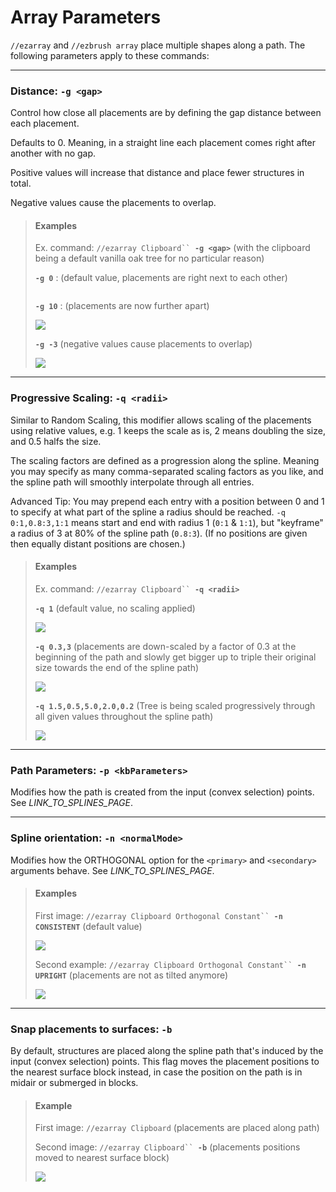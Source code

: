 # Array Parameters

`//ezarray` and `//ezbrush array` place multiple shapes along a path. The following parameters apply to these commands:

***

### Distance: `-g <gap>`

Control how close all placements are by defining the gap distance between each placement.

Defaults to 0. Meaning, in a straight line each placement comes right after another with no gap.

Positive values will increase that distance and place fewer structures in total.

Negative values cause the placements to overlap.

> #### Examples
>
> Ex. command: `//ezarray Clipboard`` `**`-g <gap>`** (with the clipboard being a default vanilla oak tree for no particular reason)
>
>
>
> **`-g 0`** : (default value, placements are right next to each other)
>
> <img src="../../.gitbook/assets/ArrayGap_example1.png" alt="" data-size="original">
>
>
>
> **`-g 10`** : (placements are now further apart)
>
> ![](../../.gitbook/assets/ArrayGap_example2.png)
>
>
>
> **`-g -3`** (negative values cause placements to overlap)
>
> ![](../../.gitbook/assets/ArrayGap_example3.png)

***

### Progressive Scaling: `-q <radii>`

Similar to Random Scaling, this modifier allows scaling of the placements using relative values, e.g. 1 keeps the scale as is, 2 means doubling the size, and 0.5 halfs the size.

The scaling factors are defined as a progression along the spline. Meaning you may specify as many comma-separated scaling factors as you like, and the spline path will smoothly interpolate through all entries.

Advanced Tip: You may prepend each entry with a position between 0 and 1 to specify at what part of the spline a radius should be reached. `-q 0:1,0.8:3,1:1` means start and end with radius 1 (`0:1` & `1:1`), but "keyframe" a radius of 3 at 80% of the spline path (`0.8:3`). (If no positions are given then equally distant positions are chosen.)

> #### Examples
>
> Ex. command: `//ezarray Clipboard`` `**`-q <radii>`**
>
> **`-q 1`** (default value, no scaling applied)
>
> ![](../../.gitbook/assets/ArrayGap_example1.png)
>
>
>
> **`-q 0.3,3`** (placements are down-scaled by a factor of 0.3 at the beginning of the path and slowly get bigger up to triple their original size towards the end of the spline path)
>
> ![](../../.gitbook/assets/ArrayScaling_example2.png)
>
>
>
> **`-q 1.5,0.5,5.0,2.0,0.2`** (Tree is being scaled progressively through all given values throughout the spline path)
>
> ![](../../.gitbook/assets/ArrayScaling_example3.png)

***

### Path Parameters: `-p <kbParameters>`

Modifies how the path is created from the input (convex selection) points. See _LINK\_TO\_SPLINES\_PAGE_.

***

### Spline orientation: `-n <normalMode>`

Modifies how the ORTHOGONAL option for the `<primary>` and `<secondary>` arguments behave. See _LINK\_TO\_SPLINES\_PAGE_.

> #### Examples
>
> First image: `//ezarray Clipboard Orthogonal Constant`` `**`-n CONSISTENT`** (default value)
>
> ![](<../../.gitbook/assets/2024-12-01_16.16.08 (1).png>)
>
> Second example: `//ezarray Clipboard Orthogonal Constant`` `**`-n UPRIGHT`** (placements are not as tilted anymore)
>
> ![](<../../.gitbook/assets/2024-12-01_16.16.19 (2).png>)

***

### Snap placements to surfaces: `-b`

By default, structures are placed along the spline path that's induced by the input (convex selection) points. This flag moves the placement positions to the nearest surface block instead, in case the position on the path is in midair or submerged in blocks.

> #### Example
>
> First image: `//ezarray Clipboard` (placements are placed along path)
>
> Second image: `//ezarray Clipboard`` `**`-b`** (placements positions moved to nearest surface block)
>
> ![](../../.gitbook/assets/ezgif.com-animated-gif-maker.gif)
